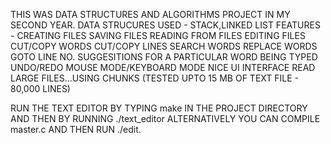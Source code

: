 
THIS WAS DATA STRUCTURES AND ALGORITHMS PROJECT IN MY SECOND YEAR.
DATA STRUCURES USED - STACK,LINKED LIST
FEATURES -
	CREATING FILES
	SAVING FILES
	READING FROM FILES
	EDITING FILES
	CUT/COPY WORDS <manual>
	CUT/COPY LINES <manual>
	SEARCH WORDS
	REPLACE WORDS
	GOTO LINE NO.
	SUGGESITIONS FOR A PARTICULAR WORD BEING TYPED
	UNDO/REDO  <beta>
	MOUSE MODE/KEYBOARD MODE
	NICE UI INTERFACE
	READ LARGE FILES...USING CHUNKS (TESTED UPTO 15 MB OF TEXT FILE - 80,000 LINES)
	
	
 RUN THE TEXT EDITOR BY TYPING make  IN THE PROJECT DIRECTORY  AND THEN BY RUNNING ./text_editor 
 ALTERNATIVELY YOU CAN COMPILE master.c AND THEN RUN ./edit.
	
	
	
